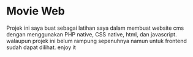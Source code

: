 # Movie Web
Projek ini saya buat sebagai latihan saya dalam membuat website cms dengan menggunakan PHP native, CSS native, html, dan javascript. 
walaupun projek ini belum rampung sepenuhnya namun untuk frontend sudah dapat dilihat. enjoy it
